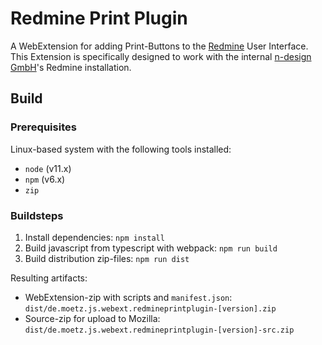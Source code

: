 # Redmine Print Plugin

A WebExtension for adding Print-Buttons to the [Redmine](https://www.redmine.org/) User Interface. This Extension is specifically designed to work with the internal [n-design GmbH](https://n-design.de/)'s Redmine installation.

## Build

### Prerequisites

Linux-based system with the following tools installed:

* `node` (v11.x)
* `npm` (v6.x)
* `zip`

### Buildsteps

1. Install dependencies: `npm install`
1. Build javascript from typescript with webpack: `npm run build`
1. Build distribution zip-files: `npm run dist`

Resulting artifacts:

* WebExtension-zip with scripts and `manifest.json`: `dist/de.moetz.js.webext.redmineprintplugin-[version].zip`
* Source-zip for upload to Mozilla: `dist/de.moetz.js.webext.redmineprintplugin-[version]-src.zip`